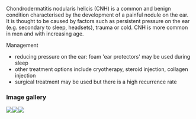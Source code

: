 Chondrodermatitis nodularis helicis (CNH) is a common and benign condition characterised by the development of a painful nodule on the ear. It is thought to be caused by factors such as persistent pressure on the ear (e.g. secondary to sleep, headsets), trauma or cold. CNH is more common in men and with increasing age.  
  
Management  
* reducing pressure on the ear: foam 'ear protectors' may be used during sleep
* other treatment options include cryotherapy, steroid injection, collagen injection
* surgical treatment may be used but there is a high recurrence rate

  
### Image gallery

  
[![](https://d32xxyeh8kfs8k.cloudfront.net/images_Passmedicine/ddd066.jpg)](https://d32xxyeh8kfs8k.cloudfront.net/images_Passmedicine/ddd066b.jpg)[![](https://d32xxyeh8kfs8k.cloudfront.net/images_Passmedicine/ddd067.jpg)](https://d32xxyeh8kfs8k.cloudfront.net/images_Passmedicine/ddd067b.jpg)[![](https://d32xxyeh8kfs8k.cloudfront.net/images_Passmedicine/ddd068.jpg)](https://d32xxyeh8kfs8k.cloudfront.net/images_Passmedicine/ddd068b.jpg)
